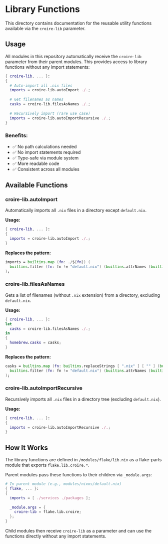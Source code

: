 # Library Functions

This directory contains documentation for the reusable utility functions available via the `croire-lib` parameter.

## Usage

All modules in this repository automatically receive the `croire-lib` parameter from their parent modules. This provides access to library functions without any import statements:

```nix
{ croire-lib, ... }:
{
  # Auto-import all .nix files
  imports = croire-lib.autoImport ./.;
  
  # Get filenames as names
  casks = croire-lib.filesAsNames ./.;
  
  # Recursively import (rare use case)
  imports = croire-lib.autoImportRecursive ./.;
}
```

### Benefits:
- ✅ No path calculations needed
- ✅ No import statements required
- ✅ Type-safe via module system
- ✅ More readable code
- ✅ Consistent across all modules

## Available Functions

### croire-lib.autoImport

Automatically imports all `.nix` files in a directory except `default.nix`.

**Usage:**
```nix
{ croire-lib, ... }:
{
  imports = croire-lib.autoImport ./.;
}
```

**Replaces the pattern:**
```nix
imports = builtins.map (fn: ./${fn}) (
  builtins.filter (fn: fn != "default.nix") (builtins.attrNames (builtins.readDir ./.))
);
```

### croire-lib.filesAsNames

Gets a list of filenames (without `.nix` extension) from a directory, excluding `default.nix`.

**Usage:**
```nix
{ croire-lib, ... }:
let
  casks = croire-lib.filesAsNames ./.;
in
{
  homebrew.casks = casks;
}
```

**Replaces the pattern:**
```nix
casks = builtins.map (fn: builtins.replaceStrings [ ".nix" ] [ "" ] (builtins.baseNameOf ./${fn})) (
  builtins.filter (fn: fn != "default.nix") (builtins.attrNames (builtins.readDir ./.))
);
```

### croire-lib.autoImportRecursive

Recursively imports all `.nix` files in a directory tree (excluding `default.nix`).

**Usage:**
```nix
{ croire-lib, ... }:
{
  imports = croire-lib.autoImportRecursive ./.;
}
```

## How It Works

The library functions are defined in `/modules/flake/lib.nix` as a flake-parts module that exports `flake.lib.croire.*`.

Parent modules pass these functions to their children via `_module.args`:

```nix
# In parent module (e.g., modules/nixos/default.nix)
{ flake, ... }:
{
  imports = [ ./services ./packages ];
  
  _module.args = {
    croire-lib = flake.lib.croire;
  };
}
```

Child modules then receive `croire-lib` as a parameter and can use the functions directly without any import statements.
